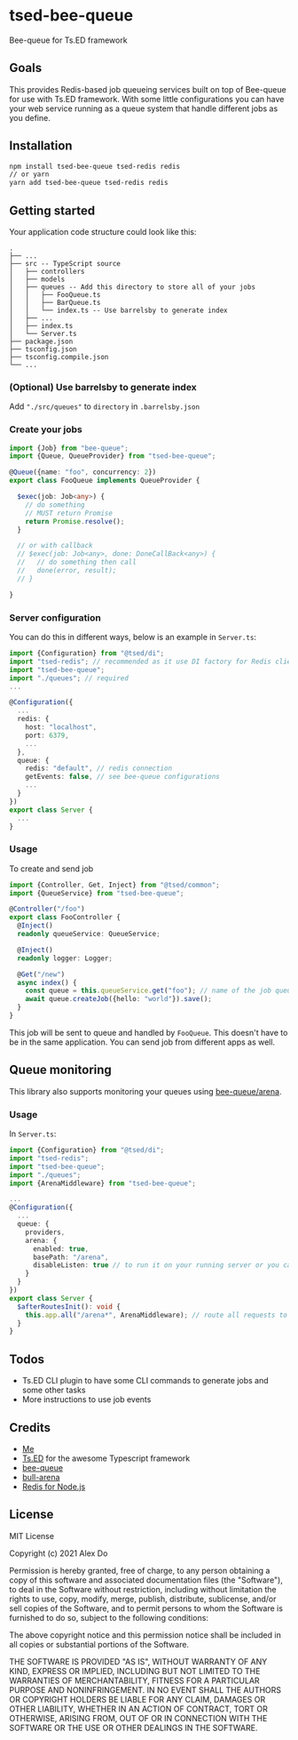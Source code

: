 # tsed-bee-queue

Bee-queue for Ts.ED framework

## Goals

This provides Redis-based job queueing services built on top of Bee-queue for use with Ts.ED framework. With some little configurations you can have your web service running as a queue system that handle different jobs as you define.

## Installation

```bash
npm install tsed-bee-queue tsed-redis redis
// or yarn
yarn add tsed-bee-queue tsed-redis redis
```

## Getting started

Your application code structure could look like this:

```
.
├── ...
├── src -- TypeScript source
│   ├── controllers
│   ├── models
│   ├── queues -- Add this directory to store all of your jobs
│   │   ├── FooQueue.ts
│   │   ├── BarQueue.ts
│   │   └── index.ts -- Use barrelsby to generate index
│   ├── ...
│   ├── index.ts
│   └── Server.ts
├── package.json
├── tsconfig.json 
├── tsconfig.compile.json 
└── ...
```

### (Optional) Use barrelsby to generate index

Add `"./src/queues"` to `directory` in `.barrelsby.json`

### Create your jobs

```typescript
import {Job} from "bee-queue";
import {Queue, QueueProvider} from "tsed-bee-queue";

@Queue({name: "foo", concurrency: 2})
export class FooQueue implements QueueProvider {

  $exec(job: Job<any>) {
    // do something
    // MUST return Promise
    return Promise.resolve();
  }

  // or with callback
  // $exec(job: Job<any>, done: DoneCallBack<any>) {
  //   // do something then call
  //   done(error, result);
  // }

}

```

### Server configuration

You can do this in different ways, below is an example in `Server.ts`:

```typescript
import {Configuration} from "@tsed/di";
import "tsed-redis"; // recommended as it use DI factory for Redis client to avoid creating many connections
import "tsed-bee-queue";
import "./queues"; // required
...

@Configuration({
  ...
  redis: {
    host: "localhost",
    port: 6379,
    ...
  },
  queue: {
    redis: "default", // redis connection
    getEvents: false, // see bee-queue configurations
    ...
  }
})
export class Server {
  ...
}
```

### Usage

To create and send job

```typescript
import {Controller, Get, Inject} from "@tsed/common";
import {QueueService} from "tsed-bee-queue";

@Controller("/foo")
export class FooController {
  @Inject()
  readonly queueService: QueueService;

  @Inject()
  readonly logger: Logger;

  @Get("/new")
  async index() {
    const queue = this.queueService.get("foo"); // name of the job queue
    await queue.createJob({hello: "world"}).save();
  }
}
```

This job will be sent to queue and handled by `FooQueue`. This doesn't have to be in the same application. You can send job from different apps as well.

## Queue monitoring

This library also supports monitoring your queues using [bee-queue/arena](https://github.com/bee-queue/arena).

### Usage

In `Server.ts`:

```typescript
import {Configuration} from "@tsed/di";
import "tsed-redis";
import "tsed-bee-queue";
import "./queues";
import {ArenaMiddleware} from "tsed-bee-queue";

...
@Configuration({
  ...
  queue: {
    providers,
    arena: {
      enabled: true,
      basePath: "/arena",
      disableListen: true // to run it on your running server or you can set a different host/port to run another separate server
    }
  }
})
export class Server {
  $afterRoutesInit(): void {
    this.app.all("/arena*", ArenaMiddleware); // route all requests to Arena middleware
  }
}
```

## Todos

- Ts.ED CLI plugin to have some CLI commands to generate jobs and some other tasks
- More instructions to use job events

## Credits

- [Me](https://github.com/alexdonh)
- [Ts.ED](https://github.com/tsedio/tsed) for the awesome Typescript framework
- [bee-queue](https://github.com/bee-queue/bee-queue)
- [bull-arena](https://github.com/bee-queue/arena)
- [Redis for Node.js](https://github.com/NodeRedis/node-redis)

## License

MIT License

Copyright (c) 2021 Alex Do

Permission is hereby granted, free of charge, to any person obtaining a copy
of this software and associated documentation files (the "Software"), to deal
in the Software without restriction, including without limitation the rights
to use, copy, modify, merge, publish, distribute, sublicense, and/or sell
copies of the Software, and to permit persons to whom the Software is
furnished to do so, subject to the following conditions:

The above copyright notice and this permission notice shall be included in all
copies or substantial portions of the Software.

THE SOFTWARE IS PROVIDED "AS IS", WITHOUT WARRANTY OF ANY KIND, EXPRESS OR
IMPLIED, INCLUDING BUT NOT LIMITED TO THE WARRANTIES OF MERCHANTABILITY,
FITNESS FOR A PARTICULAR PURPOSE AND NONINFRINGEMENT. IN NO EVENT SHALL THE
AUTHORS OR COPYRIGHT HOLDERS BE LIABLE FOR ANY CLAIM, DAMAGES OR OTHER
LIABILITY, WHETHER IN AN ACTION OF CONTRACT, TORT OR OTHERWISE, ARISING FROM,
OUT OF OR IN CONNECTION WITH THE SOFTWARE OR THE USE OR OTHER DEALINGS IN THE
SOFTWARE.
